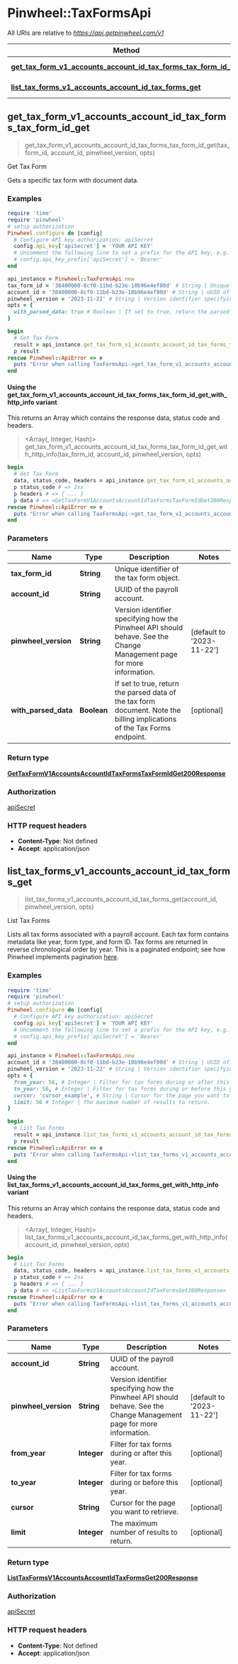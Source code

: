 # Pinwheel::TaxFormsApi

All URIs are relative to *https://api.getpinwheel.com/v1*

| Method | HTTP request | Description |
| ------ | ------------ | ----------- |
| [**get_tax_form_v1_accounts_account_id_tax_forms_tax_form_id_get**](TaxFormsApi.md#get_tax_form_v1_accounts_account_id_tax_forms_tax_form_id_get) | **GET** /accounts/{account_id}/tax_forms/{tax_form_id} | Get Tax Form |
| [**list_tax_forms_v1_accounts_account_id_tax_forms_get**](TaxFormsApi.md#list_tax_forms_v1_accounts_account_id_tax_forms_get) | **GET** /accounts/{account_id}/tax_forms | List Tax Forms |


## get_tax_form_v1_accounts_account_id_tax_forms_tax_form_id_get

> <GetTaxFormV1AccountsAccountIdTaxFormsTaxFormIdGet200Response> get_tax_form_v1_accounts_account_id_tax_forms_tax_form_id_get(tax_form_id, account_id, pinwheel_version, opts)

Get Tax Form

Gets a specific tax form with document data.

### Examples

```ruby
require 'time'
require 'pinwheel'
# setup authorization
Pinwheel.configure do |config|
  # Configure API key authorization: apiSecret
  config.api_key['apiSecret'] = 'YOUR API KEY'
  # Uncomment the following line to set a prefix for the API key, e.g. 'Bearer' (defaults to nil)
  # config.api_key_prefix['apiSecret'] = 'Bearer'
end

api_instance = Pinwheel::TaxFormsApi.new
tax_form_id = '38400000-8cf0-11bd-b23e-10b96e4ef00d' # String | Unique identifier of the tax form object.
account_id = '38400000-8cf0-11bd-b23e-10b96e4ef00d' # String | UUID of the payroll account.
pinwheel_version = '2023-11-22' # String | Version identifier specifying how the Pinwheel API should behave. See the Change Management page for more information.
opts = {
  with_parsed_data: true # Boolean | If set to true, return the parsed data of the tax form document. Note the billing implications of the Tax Forms endpoint.
}

begin
  # Get Tax Form
  result = api_instance.get_tax_form_v1_accounts_account_id_tax_forms_tax_form_id_get(tax_form_id, account_id, pinwheel_version, opts)
  p result
rescue Pinwheel::ApiError => e
  puts "Error when calling TaxFormsApi->get_tax_form_v1_accounts_account_id_tax_forms_tax_form_id_get: #{e}"
end
```

#### Using the get_tax_form_v1_accounts_account_id_tax_forms_tax_form_id_get_with_http_info variant

This returns an Array which contains the response data, status code and headers.

> <Array(<GetTaxFormV1AccountsAccountIdTaxFormsTaxFormIdGet200Response>, Integer, Hash)> get_tax_form_v1_accounts_account_id_tax_forms_tax_form_id_get_with_http_info(tax_form_id, account_id, pinwheel_version, opts)

```ruby
begin
  # Get Tax Form
  data, status_code, headers = api_instance.get_tax_form_v1_accounts_account_id_tax_forms_tax_form_id_get_with_http_info(tax_form_id, account_id, pinwheel_version, opts)
  p status_code # => 2xx
  p headers # => { ... }
  p data # => <GetTaxFormV1AccountsAccountIdTaxFormsTaxFormIdGet200Response>
rescue Pinwheel::ApiError => e
  puts "Error when calling TaxFormsApi->get_tax_form_v1_accounts_account_id_tax_forms_tax_form_id_get_with_http_info: #{e}"
end
```

### Parameters

| Name | Type | Description | Notes |
| ---- | ---- | ----------- | ----- |
| **tax_form_id** | **String** | Unique identifier of the tax form object. |  |
| **account_id** | **String** | UUID of the payroll account. |  |
| **pinwheel_version** | **String** | Version identifier specifying how the Pinwheel API should behave. See the Change Management page for more information. | [default to &#39;2023-11-22&#39;] |
| **with_parsed_data** | **Boolean** | If set to true, return the parsed data of the tax form document. Note the billing implications of the Tax Forms endpoint. | [optional] |

### Return type

[**GetTaxFormV1AccountsAccountIdTaxFormsTaxFormIdGet200Response**](GetTaxFormV1AccountsAccountIdTaxFormsTaxFormIdGet200Response.md)

### Authorization

[apiSecret](../README.md#apiSecret)

### HTTP request headers

- **Content-Type**: Not defined
- **Accept**: application/json


## list_tax_forms_v1_accounts_account_id_tax_forms_get

> <ListTaxFormsV1AccountsAccountIdTaxFormsGet200Response> list_tax_forms_v1_accounts_account_id_tax_forms_get(account_id, pinwheel_version, opts)

List Tax Forms

Lists all tax forms associated with a payroll account. Each tax form contains metadata like year, form type, and form ID. Tax forms are returned in reverse chronological order by year. This is a paginated endpoint; see how Pinwheel implements pagination <a href='https://docs.pinwheelapi.com/docs/pagination-1' target='_blank'>here</a>.

### Examples

```ruby
require 'time'
require 'pinwheel'
# setup authorization
Pinwheel.configure do |config|
  # Configure API key authorization: apiSecret
  config.api_key['apiSecret'] = 'YOUR API KEY'
  # Uncomment the following line to set a prefix for the API key, e.g. 'Bearer' (defaults to nil)
  # config.api_key_prefix['apiSecret'] = 'Bearer'
end

api_instance = Pinwheel::TaxFormsApi.new
account_id = '38400000-8cf0-11bd-b23e-10b96e4ef00d' # String | UUID of the payroll account.
pinwheel_version = '2023-11-22' # String | Version identifier specifying how the Pinwheel API should behave. See the Change Management page for more information.
opts = {
  from_year: 56, # Integer | Filter for tax forms during or after this year.
  to_year: 56, # Integer | Filter for tax forms during or before this year.
  cursor: 'cursor_example', # String | Cursor for the page you want to retrieve.
  limit: 56 # Integer | The maximum number of results to return.
}

begin
  # List Tax Forms
  result = api_instance.list_tax_forms_v1_accounts_account_id_tax_forms_get(account_id, pinwheel_version, opts)
  p result
rescue Pinwheel::ApiError => e
  puts "Error when calling TaxFormsApi->list_tax_forms_v1_accounts_account_id_tax_forms_get: #{e}"
end
```

#### Using the list_tax_forms_v1_accounts_account_id_tax_forms_get_with_http_info variant

This returns an Array which contains the response data, status code and headers.

> <Array(<ListTaxFormsV1AccountsAccountIdTaxFormsGet200Response>, Integer, Hash)> list_tax_forms_v1_accounts_account_id_tax_forms_get_with_http_info(account_id, pinwheel_version, opts)

```ruby
begin
  # List Tax Forms
  data, status_code, headers = api_instance.list_tax_forms_v1_accounts_account_id_tax_forms_get_with_http_info(account_id, pinwheel_version, opts)
  p status_code # => 2xx
  p headers # => { ... }
  p data # => <ListTaxFormsV1AccountsAccountIdTaxFormsGet200Response>
rescue Pinwheel::ApiError => e
  puts "Error when calling TaxFormsApi->list_tax_forms_v1_accounts_account_id_tax_forms_get_with_http_info: #{e}"
end
```

### Parameters

| Name | Type | Description | Notes |
| ---- | ---- | ----------- | ----- |
| **account_id** | **String** | UUID of the payroll account. |  |
| **pinwheel_version** | **String** | Version identifier specifying how the Pinwheel API should behave. See the Change Management page for more information. | [default to &#39;2023-11-22&#39;] |
| **from_year** | **Integer** | Filter for tax forms during or after this year. | [optional] |
| **to_year** | **Integer** | Filter for tax forms during or before this year. | [optional] |
| **cursor** | **String** | Cursor for the page you want to retrieve. | [optional] |
| **limit** | **Integer** | The maximum number of results to return. | [optional] |

### Return type

[**ListTaxFormsV1AccountsAccountIdTaxFormsGet200Response**](ListTaxFormsV1AccountsAccountIdTaxFormsGet200Response.md)

### Authorization

[apiSecret](../README.md#apiSecret)

### HTTP request headers

- **Content-Type**: Not defined
- **Accept**: application/json

